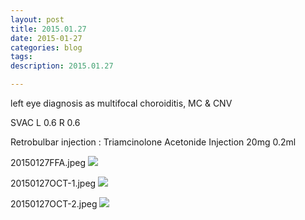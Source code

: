 ```yaml
---
layout: post
title: 2015.01.27
date: 2015-01-27
categories: blog
tags:
description: 2015.01.27

---
```


left eye diagnosis as multifocal choroiditis, MC & CNV

SVAC L 0.6 R 0.6

Retrobulbar injection : Triamcinolone Acetonide Injection 20mg 0.2ml


20150127FFA.jpeg
![](http://helphereyes.github.io/images/20150127FFA.jpeg)

20150127OCT-1.jpeg
![](http://helphereyes.github.io/images/20150127OCT-1.jpeg)

20150127OCT-2.jpeg
![](http://helphereyes.github.io/images/20150127OCT-2.jpeg)